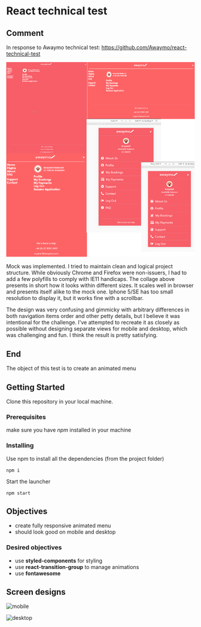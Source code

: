 # React technical test

## Comment

In response to Awaymo technical test: https://github.com/Awaymo/react-technical-test

![design](/design/design.png)

Mock was implemented. I tried to maintain clean and logical project structure. While obviously Chrome and Firefox were non-issuers, I had to add a few polyfills to comply with IE11 handicaps. The collage above presents in short how it looks within different sizes. It scales well in browser and presents itself alike to the mock one. Iphone 5/SE has too small resolution to display it, but it works fine with a scrollbar.

The design was very confusing and gimmicky with arbitrary differences in both navigation items order and other petty details, but I believe it was intentional for the challenge. I've attempted to recreate it as closely as possible without designing separate views for mobile and desktop, which was challenging and fun. I think the result is pretty satisfying.

## End

The object of this test is to create an animated menu

## Getting Started

Clone this repository in your local machine.

### Prerequisites

make sure you have _npm_ installed in your machine

### Installing

Use npm to install all the dependencies (from the project folder)

```
npm i
```

Start the launcher

```
npm start
```

## Objectives

- create fully responsive animated menu
- should look good on mobile and desktop

### Desired objectives

- use **styled-components** for styling
- use **react-transition-group** to manage animations
- use **fontawesome**

## Screen designs

![mobile](https://raw.githubusercontent.com/Awaymo/react-technical-test/master/design/mobile.png)

![desktop](https://raw.githubusercontent.com/Awaymo/react-technical-test/master/design/desktop.png)
